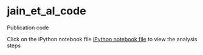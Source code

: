 # jain_et_al_code

Publication code

Click on the iPython notebook file [iPython notebook file](https://github.com/Mitter-lab/jain_et_al_code/blob/main/NPlants_code.ipynb) to view the analysis steps
